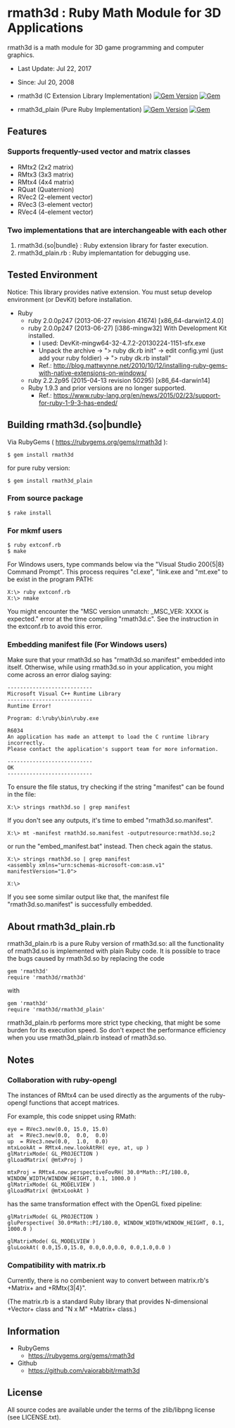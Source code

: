 <!-- -*- mode:markdown; coding:utf-8; -*- -->

# rmath3d : Ruby Math Module for 3D Applications #

rmath3d is a math module for 3D game programming and computer graphics.

*   Last Update: Jul 22, 2017
*   Since: Jul 20, 2008

* rmath3d (C Extension Library Implementation) [![Gem Version](https://badge.fury.io/rb/rmath3d.svg)](https://badge.fury.io/rb/rmath3d) [![Gem](https://img.shields.io/gem/dt/rmath3d.svg)](https://rubygems.org/gems/rmath3d)
* rmath3d_plain (Pure Ruby Implementation) [![Gem Version](https://badge.fury.io/rb/rmath3d_plain.svg)](https://badge.fury.io/rb/rmath3d_plain) [![Gem](https://img.shields.io/gem/dt/rmath3d_plain.svg)](https://rubygems.org/gems/rmath3d_plain)

## Features ##

### Supports frequently-used vector and matrix classes ###

*   RMtx2 (2x2 matrix)
*   RMtx3 (3x3 matrix)
*   RMtx4 (4x4 matrix)
*   RQuat (Quaternion)
*   RVec2 (2-element vector)
*   RVec3 (3-element vector)
*   RVec4 (4-element vector)

### Two implementations that are interchangeable with each other ###

1. rmath3d.{so|bundle} : Ruby extension library for faster execution.
2. rmath3d_plain.rb    : Ruby implemantation for debugging use.


## Tested Environment ##

Notice: This library provides native extension. You must setup develop environment (or DevKit) before installation.

*   Ruby
    *   ruby 2.0.0p247 (2013-06-27 revision 41674) [x86_64-darwin12.4.0]
    *   ruby 2.0.0p247 (2013-06-27) [i386-mingw32] With Development Kit installed.
        *   I used: DevKit-mingw64-32-4.7.2-20130224-1151-sfx.exe
        *   Unpack the archive -> "> ruby dk.rb init" -> edit config.yml (just add your ruby foldier) -> "> ruby dk.rb install" 
        *   Ref.: http://blog.mattwynne.net/2010/10/12/installing-ruby-gems-with-native-extensions-on-windows/
    *   ruby 2.2.2p95 (2015-04-13 revision 50295) [x86_64-darwin14]
    *   Ruby 1.9.3 and prior versions are no longer supported.
        *   Ref.: https://www.ruby-lang.org/en/news/2015/02/23/support-for-ruby-1-9-3-has-ended/

## Building rmath3d.{so|bundle} ##

Via RubyGems ( https://rubygems.org/gems/rmath3d ):

    $ gem install rmath3d

for pure ruby version:

    $ gem install rmath3d_plain

### From source package ###

    $ rake install

### For mkmf users ###

    $ ruby extconf.rb
    $ make

For Windows users, type commands below via the "Visual Studio 200{5|8}
Command Prompt". This process requires "cl.exe", "link.exe and
"mt.exe" to be exist in the program PATH:

    X:\> ruby extconf.rb
    X:\> nmake

You might encounter the "MSC version unmatch: _MSC_VER: XXXX is
expected." error at the time compiling "rmath3d.c". See the
instruction in the extconf.rb to avoid this error.


### Embedding manifest file (For Windows users) ###

Make sure that your rmath3d.so has "rmath3d.so.manifest" embedded into itself.
Otherwise, while using rmath3d.so in your application, you might come
across an error dialog saying:

    ---------------------------
    Microsoft Visual C++ Runtime Library
    ---------------------------
    Runtime Error!
    
    Program: d:\ruby\bin\ruby.exe
    
    R6034
    An application has made an attempt to load the C runtime library incorrectly.
    Please contact the application's support team for more information.
    
    ---------------------------
    OK   
    ---------------------------

To ensure the file status, try checking if the string "manifest" can
be found in the file:

    X:\> strings rmath3d.so | grep manifest

If you don't see any outputs, it's time to embed "rmath3d.so.manifest". 

    X:\> mt -manifest rmath3d.so.manifest -outputresource:rmath3d.so;2

or run the "embed_manifest.bat" instead. Then check again the status.

    X:\> strings rmath3d.so | grep manifest
    <assembly xmlns="urn:schemas-microsoft-com:asm.v1" manifestVersion="1.0">
    
    X:\> 

If you see some similar output like that, the manifest file
"rmath3d.so.manifest" is successfully embedded.


## About rmath3d_plain.rb ##

rmath3d_plain.rb is a pure Ruby version of rmath3d.so: all the functionality of
rmath3d.so is implemented with plain Ruby code.
It is possible to trace the bugs caused by rmath3d.so by replacing the code

    gem 'rmath3d'
    require 'rmath3d/rmath3d'

with

    gem 'rmath3d'
    require 'rmath3d/rmath3d_plain'

rmath3d_plain.rb performs more strict type checking, that might be some burden
for its execution speed. So don't expect the performance efficiency
when you use rmath3d_plain.rb instead of rmath3d.so.


## Notes ##

### Collaboration with ruby-opengl ###

The instances of RMtx4 can be used directly as the arguments of the
ruby-opengl functions that accept matrices.

For example, this code snippet using RMath:

    eye = RVec3.new(0.0, 15.0, 15.0)
    at  = RVec3.new(0.0,  0.0,  0.0)
    up  = RVec3.new(0.0,  1.0,  0.0)
    mtxLookAt = RMtx4.new.lookAtRH( eye, at, up )
    glMatrixMode( GL_PROJECTION )
    glLoadMatrix( @mtxProj )
    
    mtxProj = RMtx4.new.perspectiveFovRH( 30.0*Math::PI/180.0, WINDOW_WIDTH/WINDOW_HEIGHT, 0.1, 1000.0 )
    glMatrixMode( GL_MODELVIEW )
    glLoadMatrix( @mtxLookAt )

has the same transformation effect with the OpenGL fixed pipeline:

    glMatrixMode( GL_PROJECTION )
    gluPerspective( 30.0*Math::PI/180.0, WINDOW_WIDTH/WINDOW_HEIGHT, 0.1, 1000.0 )
    
    glMatrixMode( GL_MODELVIEW )
    gluLookAt( 0.0,15.0,15.0, 0.0,0.0,0.0, 0.0,1.0,0.0 )


### Compatibility with matrix.rb ###

Currently, there is no combenient way to convert between matrix.rb's
+Matrix+ and +RMtx{3|4}".

(The matrix.rb is a standard Ruby library that provides N-dimensional
+Vector+ class and "N x M" +Matrix+ class.)



## Information ##

*   RubyGems
	*   https://rubygems.org/gems/rmath3d
*   Github
	*   https://github.com/vaiorabbit/rmath3d

 
## License ##

All source codes are available under the terms of the zlib/libpng license
(see LICENSE.txt).
